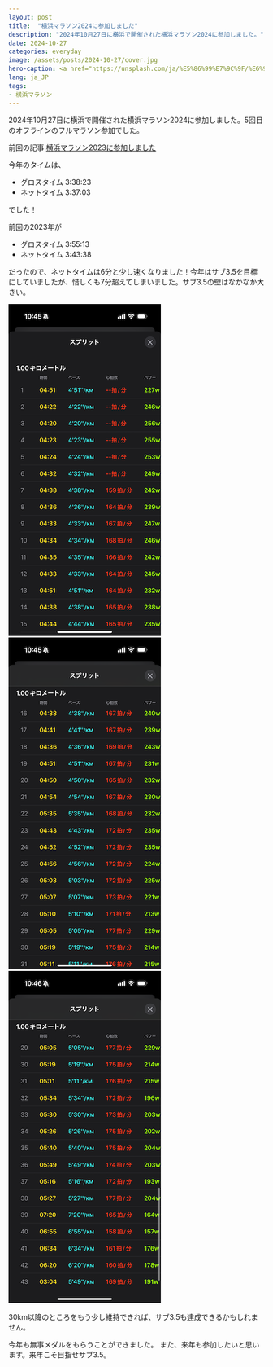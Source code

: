 ```yaml
---
layout: post
title:  "横浜マラソン2024に参加しました"
description: "2024年10月27日に横浜で開催された横浜マラソン2024に参加しました。"
date: 2024-10-27
categories: everyday
image: /assets/posts/2024-10-27/cover.jpg
hero-caption: <a href="https://unsplash.com/ja/%E5%86%99%E7%9C%9F/%E6%97%A5%E4%B8%AD%E3%81%AE%E6%B0%B4%E5%9F%9F%E3%82%92%E6%A8%AA%E5%88%87%E3%82%8B%E8%A1%97%E3%81%AE%E3%82%B9%E3%82%AB%E3%82%A4%E3%83%A9%E3%82%A4%E3%83%B3-cXmxKkyQMVk?utm_content=creditCopyText&utm_medium=referral&utm_source=unsplash">Unsplash</a>の<a href="https://unsplash.com/ja/@cazat69?utm_content=creditCopyText&utm_medium=referral&utm_source=unsplash">Victor Lu</a>が撮影した写真
lang: ja_JP
tags:
- 横浜マラソン
---
```


2024年10月27日に横浜で開催された横浜マラソン2024に参加しました。5回目のオフラインのフルマラソン参加でした。

前回の記事 [横浜マラソン2023に参加しました](/everyday/2023/11/04/yokohama-marathon-2023.html)

今年のタイムは、
- グロスタイム 3:38:23
- ネットタイム 3:37:03


でした！

前回の2023年が

- グロスタイム 3:55:13
- ネットタイム 3:43:38

だったので、ネットタイムは6分と少し速くなりました！今年はサブ3.5を目標にしていましたが、惜しくも7分超えてしまいました。サブ3.5の壁はなかなか大きい。


![スプリット1](/assets/posts/2024-10-27/sprit1.PNG "スプリット1")
![スプリット2](/assets/posts/2024-10-27/sprit2.PNG "スプリット2")
![スプリット3](/assets/posts/2024-10-27/sprit3.PNG "スプリット3")

30km以降のところをもう少し維持できれば、サブ3.5も達成できるかもしれません。

今年も無事メダルをもらうことができました。
また、来年も参加したいと思います。来年こそ目指せサブ3.5。